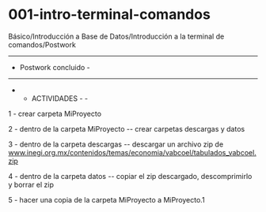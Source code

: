 # 001-intro-terminal-comandos
Básico/Introducción a Base de Datos/Introducción a la terminal de comandos/Postwork

----------------------
- Postwork concluido -
----------------------

- - ACTIVIDADES - -

1 - crear carpeta MiProyecto

2 - dentro de la carpeta MiProyecto -- crear carpetas descargas y datos

3 - dentro de la carpeta descargas -- descargar un archivo zip de www.inegi.org.mx/contenidos/temas/economia/vabcoel/tabulados_vabcoel.zip

4 - dentro de la carpeta datos -- copiar el zip descargado, descomprimirlo y borrar el zip

5 - hacer una copia de la carpeta MiProyecto a MiProyecto.1


<Juan Carlos Leal M>
